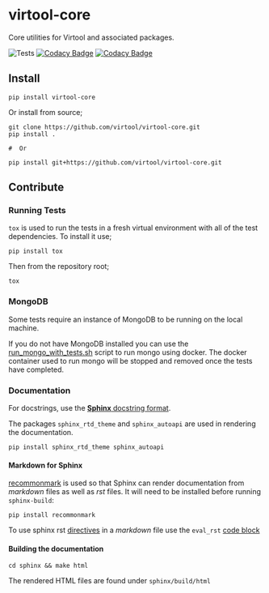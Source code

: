 # virtool-core

Core utilities for Virtool and associated packages.

![Tests](https://github.com/virtool/virtool-core/workflows/Tests/badge.svg?branch=master&event=push)
[![Codacy Badge](https://app.codacy.com/project/badge/Grade/f04b88f74f2640588ba7dec5022c9b51)](https://www.codacy.com/gh/virtool/virtool-core/dashboard?utm_source=github.com&amp;utm_medium=referral&amp;utm_content=virtool/virtool-core&amp;utm_campaign=Badge_Grade)
[![Codacy Badge](https://app.codacy.com/project/badge/Coverage/f04b88f74f2640588ba7dec5022c9b51)](https://www.codacy.com/gh/virtool/virtool-core/dashboard?utm_source=github.com&utm_medium=referral&utm_content=virtool/virtool-core&utm_campaign=Badge_Coverage)

## Install

```shell script
pip install virtool-core
```

Or install from source;

```shell script
git clone https://github.com/virtool/virtool-core.git
pip install .

#  Or

pip install git+https://github.com/virtool/virtool-core.git
```

## Contribute 

### Running Tests

`tox` is used to run the tests in a fresh virtual environment with all of the test dependencies. To install it use;

```shell script
pip install tox
```

Then from the repository root;

```shell script
tox
```

### MongoDB

Some tests require an instance of MongoDB to be running on the local machine.

If you do not have MongoDB installed you can use
the [run_mongo_with_tests.sh](tests/run_mongo_with_tests.sh) script
to run mongo using docker. The docker container used to run mongo
will be stopped and removed once the tests have completed. 

### Documentation

For docstrings, use the [**Sphinx** docstring format](https://sphinx-rtd-tutorial.readthedocs.io/en/latest/docstrings.html).

The packages `sphinx_rtd_theme` and `sphinx_autoapi` are used in rendering the documentation. 

```  shell script
pip install sphinx_rtd_theme sphinx_autoapi
```

#### Markdown for Sphinx

[recommonmark](https://github.com/readthedocs/recommonmark) is used so that Sphinx can 
render documentation from *markdown* files as well as *rst* files. It will need to 
be installed before running `sphinx-build`:

```shell script
pip install recommonmark
```

To use sphinx rst [directives](https://www.sphinx-doc.org/en/master/usage/restructuredtext/directives.html) in a *markdown* file use the 
`eval_rst` [code block](https://recommonmark.readthedocs.io/en/latest/auto_structify.html#embed-restructuredtext)


#### Building the documentation

```shell script
cd sphinx && make html
```

The rendered HTML files are found under `sphinx/build/html`
